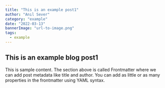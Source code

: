 ```yaml
---
title: "This is an example post1"
author: "Anıl Sever"
category: "example"
date: "2022-03-13"
bannerImage: "url-to-image.png"
tags:
  - example
---
```


## This is an example blog post1

This is sample content. The section above is called Frontmatter where we can add post metadata like title and author. You can add as little or as many properties in the frontmatter using YAML syntax.
